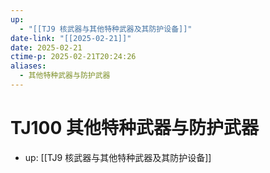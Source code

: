 ```yaml
---
up:
  - "[[TJ9 核武器与其他特种武器及其防护设备]]"
date-link: "[[2025-02-21]]"
date: 2025-02-21
ctime-p: 2025-02-21T20:24:26
aliases:
  - 其他特种武器与防护武器
---
```


# TJ100 其他特种武器与防护武器

- up: [[TJ9 核武器与其他特种武器及其防护设备]]
